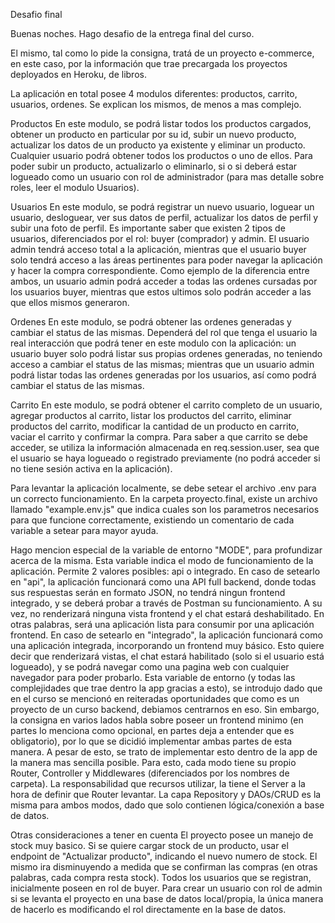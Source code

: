 Desafio final

Buenas noches. Hago desafio de la entrega final del curso.

El mismo, tal como lo pide la consigna, tratá de un proyecto e-commerce, en este caso, por la información que trae precargada los proyectos deployados en Heroku, de libros.

La aplicación en total posee 4 modulos diferentes: productos, carrito, usuarios, ordenes. Se explican los mismos, de menos a mas complejo.

Productos
En este modulo, se podrá listar todos los productos cargados, obtener un producto en particular por su id, subir un nuevo producto, actualizar los datos de un producto ya existente y eliminar un producto. 
Cualquier usuario podrá obtener todos los productos o uno de ellos. Para poder subir un producto, actualizarlo o eliminarlo, si o si deberá estar logueado como un usuario con rol de administrador (para mas detalle sobre roles, leer el modulo Usuarios).

Usuarios
En este modulo, se podrá registrar un nuevo usuario, loguear un usuario, desloguear, ver sus datos de perfil, actualizar los datos de perfil y subir una foto de perfil.
Es importante saber que existen 2 tipos de usuarios, diferenciados por el rol: buyer (comprador) y admin. El usuario admin tendrá acceso total a la aplicación, mientras que el usuario buyer solo tendrá acceso a las áreas pertinentes para poder navegar la aplicación y hacer la compra correspondiente. Como ejemplo de la diferencia entre ambos, un usuario admin podrá acceder a todas las ordenes cursadas por los usuarios buyer, mientras que estos ultimos solo podrán acceder a las que ellos mismos generaron. 

Ordenes
En este modulo, se podrá obtener las ordenes generadas y cambiar el status de las mismas. 
Dependerá del rol que tenga el usuario la real interacción que podrá tener en este modulo con la aplicación: un usuario buyer solo podrá listar sus propias ordenes generadas, no teniendo acceso a cambiar el status de las mismas; mientras que un usuario admin podrá listar todas las ordenes generadas por los usuarios, así como podrá cambiar el status de las mismas.

Carrito
En este modulo, se podrá obtener el carrito completo de un usuario, agregar productos al carrito, listar los productos del carrito, eliminar productos del carrito, modificar la cantidad de un producto en carrito, vaciar el carrito y confirmar la compra.
Para saber a que carrito se debe acceder, se utiliza la información almacenada en req.session.user, sea que el usuario se haya logueado o registrado previamente (no podrá acceder si no tiene sesión activa en la aplicación). 

Para levantar la aplicación localmente, se debe setear el archivo .env para un correcto funcionamiento. En la carpeta proyecto.final, existe un archivo llamado "example.env.js" que indica cuales son los parametros necesarios para que funcione correctamente, existiendo un comentario de cada variable a setear para mayor ayuda.

Hago mencion especial de la variable de entorno "MODE", para profundizar acerca de la misma. Esta variable indica el modo de funcionamiento de la aplicación. Permite 2 valores posibles: api o integrado. 
En caso de setearlo en "api", la aplicación funcionará como una API full backend, donde todas sus respuestas serán en formato JSON, no tendrá ningun frontend integrado, y se deberá probar a través de Postman su funcionamiento. A su vez, no renderizará ninguna vista frontend y el chat estará deshabilitado. En otras palabras, será una aplicación lista para consumir por una aplicación frontend.
En caso de setearlo en "integrado", la aplicación funcionará como una aplicación integrada, incorporando un frontend muy básico. Esto quiere decir que renderizará vistas, el chat estará habilitado (solo si el usuario está logueado), y se podrá navegar como una pagina web con cualquier navegador para poder probarlo.
Esta variable de entorno (y todas las complejidades que trae dentro la app gracias a esto), se introdujo dado que en el curso se mencionó en reiteradas oportunidades que como es un proyecto de un curso backend, debiamos centrarnos en eso. Sin embargo, la consigna en varios lados habla sobre poseer un frontend minimo (en partes lo menciona como opcional, en partes deja a entender que es obligatorio), por lo que se dicidió implementar ambas partes de esta manera.
A pesar de esto, se trato de implementar esto dentro de la app de la manera mas sencilla posible. Para esto, cada modo tiene su propio Router, Controller y Middlewares (diferenciados por los nombres de carpeta). La responsabilidad que recursos utilizar, la tiene el Server a la hora de definir que Router levantar. La capa Repository y DAOs/CRUD es la misma para ambos modos, dado que solo contienen lógica/conexión a base de datos.

Otras consideraciones a tener en cuenta
El proyecto posee un manejo de stock muy basico. Si se quiere cargar stock de un producto, usar el endpoint de "Actualizar producto", indicando el nuevo numero de stock. El mismo ira disminuyendo a medida que se confirman las compras (en otras palabras, cada compra resta stock).
Todos los usuarios que se registran, inicialmente poseen en rol de buyer. Para crear un usuario con rol de admin si se levanta el proyecto en una base de datos local/propia, la única manera de hacerlo es modificando el rol directamente en la base de datos.
